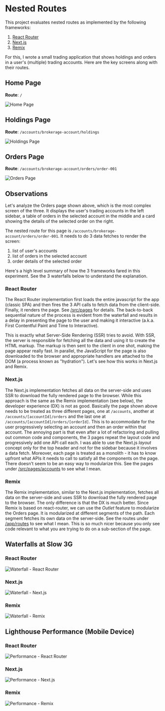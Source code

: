 # Nested Routes

This project evaluates nested routes as implemented by the following frameworks:

1. [React Router](https://reactrouter.com/)
2. [Next.js](https://nextjs.org/)
3. [Remix](https://remix.run/)

For this, I wrote a small trading application that shows holdings and orders in
a user's (multiple) trading accounts. Here are the key screens along with their
routes.

## Home Page

**Route**: `/`

![Home Page](assets/home.png)

## Holdings Page

**Route**: `/accounts/brokerage-account/holdings`

![Holdings Page](assets/holdings.png)

## Orders Page

**Route**: `/accounts/brokerage-account/orders/order-001`

![Orders Page](assets/orders.png)

## Observations

Let's analyze the Orders page shown above, which is the most complex screen of
the three. It displays the user's trading accounts in the left sidebar, a table
of orders in the selected account in the middle and a card showing the details
of the selected order on the right.

The nested route for this page is
`/accounts/brokerage-account/orders/order-001`. It needs to do 3 data fetches to
render the screen:

1. list of user's accounts
2. list of orders in the selected account
3. order details of the selected order

Here's a high level summary of how the 3 frameworks fared in this experiment.
See the 3 waterfalls below to understand the explanation.

### React Router

The React Router implementation first loads the entire javascript for the app
(classic SPA) and then fires the 3 API calls to fetch data from the client-side.
Finally, it renders the page. See
[/src/pages](./nested-routes-react-router/src/pages) for details. The
back-to-back sequential nature of the process is evident from the waterfall and
results in a delay in presenting the page to the user and making it interactive
(a.k.a. First Contentful Paint and Time to Interactive).

This is exactly what Server-Side Rendering (SSR) tries to avoid. With SSR, the
server is responsible for fetching all the data and using it to create the HTML
markup. The markup is then sent to the client in one shot, making the page
appear really fast. In parallel, the JavaScript for the page is also downloaded
to the browser and appropriate handlers are attached to the DOM (a process known
as "hydration"). Let's see how this works in Next.js and Remix.

### Next.js

The Next.js implementation fetches all data on the server-side and uses SSR to
download the fully rendered page to the browser. While this approach is the same
as the Remix implementation (see below), the developer experience (DX) is not as
good. Basically the page shown above needs to be treated as three different
pages, one at `/accounts`, another at `/accounts/[accountId]/orders` and the
last one at `/accounts/[accountId]/orders/[orderId]`. This is to accommodate for
the user progressively selecting an account and then an order within that
account. The annoying part is that even after a lot of refactoring and pulling
out common code and components, the 3 pages repeat the layout code and
progressively add one API call each. I was able to use the Next.js _layout_
concept only for the top header and not for the sidebar because it involves a
data fetch. Moreover, each page is treated as a monolith - it has to know
upfront what APIs it needs to call to satisfy all the components on the page.
There doesn't seem to be an easy way to modularize this. See the pages under
[/src/pages/accounts](./nested-routes-nextjs/src/pages/accounts) to see what I
mean.

### Remix

The Remix implementation, similar to the Next.js implementation, fetches all
data on the server-side and uses SSR to download the fully rendered page to the
browser. The only difference is that the DX is much better. Since Remix is based
on react-router, we can use the _Outlet_ feature to modularize the Orders page.
It is modularized at different segments of the path. Each segment fetches its
own data on the server-side. See the routes under
[/app/routes](./nested-routes-remix/app/routes) to see what I mean. This is so
much nicer because you only see code relevant to what you are trying to do on a
sub-section of the page.

## Waterfalls at Slow 3G

### React Router

![Waterfall - React Router](assets/waterfall-react-router.png)

### Next.js

![Waterfall - Next.js](assets/waterfall-nextjs.png)

### Remix

![Waterfall - Remix](assets/waterfall-remix.png)

## Lighthouse Performance (Mobile Device)

### React Router

![Performance - React Router](assets/waterfall-react-router.png)

### Next.js

![Performance - Next.js](assets/waterfall-nextjs.png)

### Remix

![Performance - Remix](assets/waterfall-remix.png)

